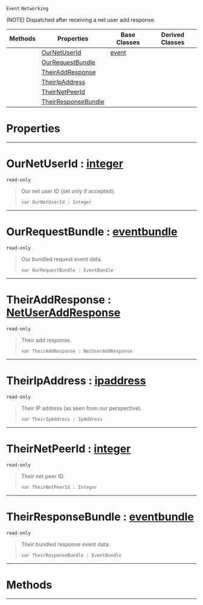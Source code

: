  `Event` `Networking`



(NOTE) Dispatched after receiving a net user add response.

|Methods|Properties|Base Classes|Derived Classes|
|---|---|---|---|
| |[ OurNetUserId](https://github.com/ArendDanielek/ZeroDocsTest/blob/master/code_reference/class_reference/netpeerreceiveduseraddresponse.markdown#ournetuserid-zero-engine)|[event](https://github.com/ArendDanielek/ZeroDocsTest/blob/master/code_reference/class_reference/event.markdown)| |
| |[ OurRequestBundle](https://github.com/ArendDanielek/ZeroDocsTest/blob/master/code_reference/class_reference/netpeerreceiveduseraddresponse.markdown#ourrequestbundle-zero-en)| | |
| |[ TheirAddResponse](https://github.com/ArendDanielek/ZeroDocsTest/blob/master/code_reference/class_reference/netpeerreceiveduseraddresponse.markdown#theiraddresponse-zero-en)| | |
| |[ TheirIpAddress](https://github.com/ArendDanielek/ZeroDocsTest/blob/master/code_reference/class_reference/netpeerreceiveduseraddresponse.markdown#theiripaddress-zero-engi)| | |
| |[ TheirNetPeerId](https://github.com/ArendDanielek/ZeroDocsTest/blob/master/code_reference/class_reference/netpeerreceiveduseraddresponse.markdown#theirnetpeerid-zero-engi)| | |
| |[ TheirResponseBundle](https://github.com/ArendDanielek/ZeroDocsTest/blob/master/code_reference/class_reference/netpeerreceiveduseraddresponse.markdown#theirresponsebundle-zero)| | |


 #  Properties


---  
 #  OurNetUserId : [integer](https://github.com/ArendDanielek/ZeroDocsTest/blob/master/code_reference/zilch_base_types/integer.markdown)

 `read-only`

> Our net user ID (set only if accepted).
> ``` lang=cpp, name=Zilch
> var OurNetUserId : Integer


---  
 #  OurRequestBundle : [eventbundle](https://github.com/ArendDanielek/ZeroDocsTest/blob/master/code_reference/class_reference/eventbundle.markdown)

 `read-only`

> Our bundled request event data.
> ``` lang=cpp, name=Zilch
> var OurRequestBundle : EventBundle


---  
 #  TheirAddResponse : [NetUserAddResponse](https://github.com/ArendDanielek/ZeroDocsTest/blob/master/code_reference/enum_reference.markdown#netuseraddresponse)

 `read-only`

> Their add response.
> ``` lang=cpp, name=Zilch
> var TheirAddResponse : NetUserAddResponse


---  
 #  TheirIpAddress : [ipaddress](https://github.com/ArendDanielek/ZeroDocsTest/blob/master/code_reference/class_reference/ipaddress.markdown)

 `read-only`

> Their IP address (as seen from our perspective).
> ``` lang=cpp, name=Zilch
> var TheirIpAddress : IpAddress


---  
 #  TheirNetPeerId : [integer](https://github.com/ArendDanielek/ZeroDocsTest/blob/master/code_reference/zilch_base_types/integer.markdown)

 `read-only`

> Their net peer ID.
> ``` lang=cpp, name=Zilch
> var TheirNetPeerId : Integer


---  
 #  TheirResponseBundle : [eventbundle](https://github.com/ArendDanielek/ZeroDocsTest/blob/master/code_reference/class_reference/eventbundle.markdown)

 `read-only`

> Their bundled response event data.
> ``` lang=cpp, name=Zilch
> var TheirResponseBundle : EventBundle


---  
 #  Methods


---  
 
  
  
  
  
  
  
  

 